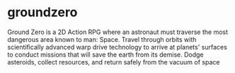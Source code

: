 # groundzero
Ground Zero is a 2D Action RPG where an astronaut must traverse the most dangerous area known to man: Space. Travel through orbits with scientifically advanced warp drive technology to arrive at planets' surfaces to conduct missions that will save the earth from its demise. Dodge asteroids, collect resources, and return safely from the vacuum of space
